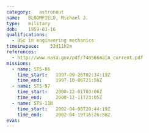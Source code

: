 ```yaml
---
category:	astronaut
name:	BLOOMFIELD, Michael J.
type:	military
dob:	1959-03-16
qualifications:
  - BSc in engineering mechanics
timeinspace:	32d11h2m
references:
  - http://www.nasa.gov/pdf/740566main_current.pdf
missions:
  - name: STS-86
    time_start:   1997-09-26T02:34:19Z
    time_end:     1997-10-06T21:56Z
  - name: STS-97
    time_start:   2000-12-01T03:06Z
    time_end:     2000-12-11T23:05Z
  - name: STS-110
    time_start:   2002-04-08T20:44:19Z
    time_end:     2002-04-19T16:26:58Z
evas:
---
```

